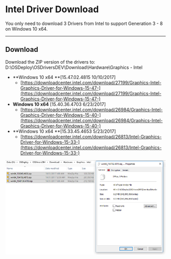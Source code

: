 # Intel Driver Download

You only need to download 3 Drivers from Intel to support Generation 3 - 8 on Windows 10 x64.

---

## Download

Download the ZIP version of the drivers to: D:\OSDeploy\OSDriversDEV\Download\Hardware\Graphics - Intel

* **Windows 10 x64 **\[15.47.02.4815 10/10/2017\]
  * [https://downloadcenter.intel.com/download/27199/Graphics-Intel-Graphics-Driver-for-Windows-15-47-](https://downloadcenter.intel.com/download/27199/Graphics-Intel-Graphics-Driver-for-Windows-15-47-)
* **Windows 10 x64** \[15.40.36.4703 6/23/2017\]
  * [https://downloadcenter.intel.com/download/26984/Graphics-Intel-Graphics-Driver-for-Windows-15-40-](https://downloadcenter.intel.com/download/26984/Graphics-Intel-Graphics-Driver-for-Windows-15-40-)
* **Windows 10 x64 **\[15.33.45.4653 5/23/2017\]
  * [https://downloadcenter.intel.com/download/26813/Intel-Graphics-Driver-for-Windows-15-33-](https://downloadcenter.intel.com/download/26813/Intel-Graphics-Driver-for-Windows-15-33-)

![](/assets/2017-11-02_9-58-41.png)

## 



